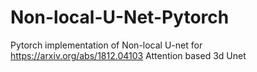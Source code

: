 # Non-local-U-Net-Pytorch
Pytorch implementation of Non-local U-net for https://arxiv.org/abs/1812.04103
Attention based 3d Unet
